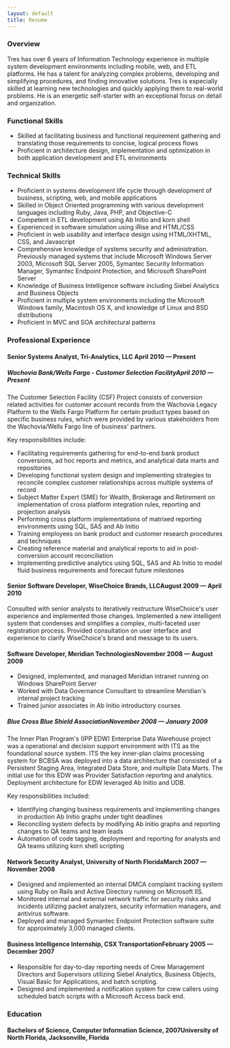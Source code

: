 ```yaml
---
layout: default
title: Resume
---
```


### Overview ###

Tres has over 6 years of Information Technology experience in multiple system development environments including mobile, 
web, and ETL platforms. He has a talent for analyzing complex problems, developing and simplifying procedures, and finding 
innovative solutions. Tres is especially skilled at learning new technologies and quickly applying them to real-world 
problems. He is an energetic self-starter with an exceptional focus on detail and organization.

### Functional Skills ###

- Skilled at facilitating business and functional requirement gathering and translating those requirements to concise, logical process flows
- Proficient in architecture design, implementation and optimization in both application development and ETL environments

### Technical Skills ###

- Proficient in systems development life cycle through development of business, scripting, web, and mobile applications
- Skilled in Object Oriented programming with various development languages including Ruby, Java, PHP, and Objective-C
- Competent in ETL development using Ab Initio and korn shell
- Experienced in software simulation using iRise and HTML/CSS
- Proficient in web usability and interface design using HTML/XHTML, CSS, and Javascript
- Comprehensive knowledge of systems security and administration. Previously managed systems that include Microsoft Windows Server 2003, Microsoft SQL Server 2005, Symantec Security Information Manager, Symantec Endpoint Protection, and Microsoft SharePoint Server
- Knowledge of Business Intelligence software including Siebel Analytics and Business Objects
- Proficient in multiple system environments including the Microsoft Windows family, Macintosh OS X, and knowledge of Linux and BSD distributions
- Proficient in MVC and SOA architectural patterns

### Professional Experience ###

#### Senior Systems Analyst, Tri-Analytics, LLC <span>April 2010 &mdash; Present</span> ####

<section class="employer">

##### Wachovia Bank/Wells Fargo - Customer Selection Facility<span>April 2010 &mdash; Present</span> #####
The Customer Selection Facility (CSF) Project consists of conversion related activities for customer account records from the Wachovia Legacy Platform to the Wells Fargo Platform for certain product types based on specific business rules, which were provided by various stakeholders from the Wachovia/Wells Fargo line of business' partners.

Key responsibilities include:

- Facilitating requirements gathering for end-to-end bank product conversions, ad hoc reports and metrics, and analytical data marts and repositories
- Developing functional system design and implementing strategies to reconcile complex customer relationships across multiple systems of record
- Subject Matter Expert (SME) for Wealth, Brokerage and Retirement on implementation of cross platform integration rules, reporting and projection analysis
- Performing cross platform implementations of matrixed reporting environments using SQL, SAS and Ab Initio
- Training employees on bank product and customer research procedures and techniques
- Creating reference material and analytical reports to aid in post-conversion account reconciliation
- Implementing predictive analytics using SQL, SAS and Ab Initio to model fluid business requirements and forecast future milestones

</section>

#### Senior Software Developer, WiseChoice Brands, LLC<span>August 2009 &mdash; April 2010</span> ####

Consulted with senior analysts to iteratively restructure WiseChoice's user experience and implemented those changes. 
Implemented a new intelligent system that condenses and simplifies a complex, multi-faceted user registration process. 
Provided consultation on user interface and experience to clarify WiseChoice's brand and message to its users.

#### Software Developer, Meridian Technologies<span>November 2008 &mdash; August 2009</span> ####

- Designed, implemented, and managed Meridian intranet running on Windows SharePoint Server
- Worked with Data Governance Consultant to streamline Meridian's internal project tracking
- Trained junior associates in Ab Initio introductory courses

<section class="employer">

##### Blue Cross Blue Shield Association<span>November 2008 &mdash; January 2009</span> #####
The Inner Plan Program's (IPP EDW) Enterprise Data Warehouse project was a operational and decision support environment with ITS as the foundational source system. ITS the key inner-plan claims processing system for BCBSA was deployed into a data architecture that consisted of a Persistent Staging Area, Integrated Data Store, and multiple Data Marts. The initial use for this EDW was Provider Satisfaction reporting and analytics. Deployment architecture for EDW leveraged Ab Initio and UDB.

Key responsibilities included:

- Identifying changing business requirements and implementing changes in production Ab Initio graphs under tight deadlines
- Reconciling system defects by modifying Ab Initio graphs and reporting changes to QA teams and team leads
- Automation of code tagging, deployment and reporting for analysts and QA teams utilizing korn shell scripting

</section>

#### Network Security Analyst, University of North Florida<span>March 2007 &mdash; November 2008</span> ####

- Designed and implemented an internal DMCA complaint tracking system using Ruby on Rails and Active Directory running on Microsoft IIS. 
- Monitored internal and external network traffic for security risks and incidents utilizing packet analyzers, security information managers, and antivirus software. 
- Deployed and managed Symantec Endpoint Protection software suite for approximately 3,000 managed clients.

#### Business Intelligence Internship, CSX Transportation<span>February 2005 &mdash; December 2007</span> ####

- Responsible for day-to-day reporting needs of Crew Management Directors and Supervisors utilizing Siebel Analytics, Business Objects, Visual Basic for Applications, and batch scripting. 
- Designed and implemented a notification system for crew callers using scheduled batch scripts with a Microsoft Access back end.

### Education ###
#### Bachelors of Science, Computer Information Science, 2007<span>University of North Florida, Jacksonville, Florida</span> ####